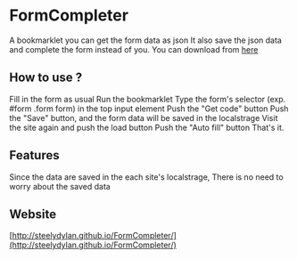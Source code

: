 FormCompleter
=======
A bookmarklet you can get the form data as json
It also save the json data and complete the form instead of you.
You can download from [here](https://raw.githubusercontent.com/steelydylan/FormCompleter/master/dest/FormCompleter.js)

How to use ?
-----

Fill in the form as usual
Run the bookmarklet
Type the form's selector (exp. #form .form form) in the top input element
Push the "Get code" button
Push the "Save" button, and the form data will be saved in the localstrage
Visit the site again and push the load button
Push the "Auto fill" button
That's it.

Features
-----
Since the data are saved in the each site's localstrage, There is no need to worry about the saved data

Website
-----
[http://steelydylan.github.io/FormCompleter/](http://steelydylan.github.io/FormCompleter/)


